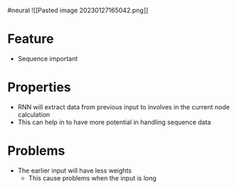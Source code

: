 #neural 
![[Pasted image 20230127165042.png]]

# Feature
- Sequence important

# Properties
- RNN will extract data from previous input to involves in the current node calculation
- This can help in to have more potential in handling sequence data

# Problems
- The earlier input will have less weights
	- This cause problems when the input is long